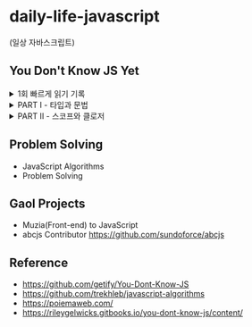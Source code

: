 # daily-life-javascript
(일상 자바스크립트)

## You Don't Know JS Yet 
<details>
<summary> 1회 빠르게 읽기 기록</summary>
<div markdown="1">
  1권
  <ul>
    <li>2021.10.28 (~ p066, 타입과문법) </li>
    <li>2021.10.29 (~ p084, 네이티브) </li>
    <li>2021.10.30 (~p148. 강제변환) </li>
    <li>2021.10.31 (~p148. 강제변환) </li>
    <li>2021.11.01 (~p190, 문법) </li>
    <li>2021.11.01 (~p204, 스코프) </li>
    <li>2021.11.02 (~p232, 스코프) </li>
    <li>2021.11.02 (~p248, 부록) </li>    
  </ul> 
  2권 
  <ul>
    <li>2021.11.03 (~p44, 바인딩) </li>
  </ul>
</div>
</details>

<details>
<summary>PART I - 타입과 문법</summary>
<div markdown="1">
  <ul>
    <li>1. 타입</li>
    <li>2. 값</li>
    <li>3. 네이티브</li>
    <li>4. 강제변환 (~ p147)</li>
    <li>5. 문법</li>
  </ul> 
</div>
</details>

<details>
<summary>PART II - 스코프와 클로저</summary>
<div markdown="1">
  <ul>
    <li>1. 스코프가 무엇인가?</li>
    <li>2. 렉시컬 스포크</li>
    <li>3. 함수 vs 블럭스코프</li>
    <li>4. 호이스팅</li>
    <li>5. 스코프클로저</li>
  </ul>
</div>
</details>

## Problem Solving 
* JavaScript Algorithms
* Problem Solving 

## Gaol Projects
* Muzia(Front-end) to JavaScript
* abcjs Contributor https://github.com/sundoforce/abcjs

## Reference 
* https://github.com/getify/You-Dont-Know-JS
* https://github.com/trekhleb/javascript-algorithms
* https://poiemaweb.com/
* https://rileygelwicks.gitbooks.io/you-dont-know-js/content/
